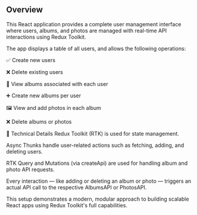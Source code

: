 ## Overview  

This React application provides a complete user management interface where users, albums, and photos are managed with real-time API interactions using Redux Toolkit.

The app displays a table of all users, and allows the following operations:

✅ Create new users

❌ Delete existing users

📂 View albums associated with each user

➕ Create new albums per user

🖼️ View and add photos in each album

❌ Delete albums or photos

🔧 Technical Details
Redux Toolkit (RTK) is used for state management.

Async Thunks handle user-related actions such as fetching, adding, and deleting users.

RTK Query and Mutations (via createApi) are used for handling album and photo API requests.

Every interaction — like adding or deleting an album or photo — triggers an actual API call to the respective AlbumsAPI or PhotosAPI.

This setup demonstrates a modern, modular approach to building scalable React apps using Redux Toolkit's full capabilities.
